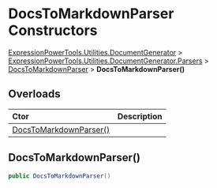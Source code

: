 ﻿# DocsToMarkdownParser Constructors

[ExpressionPowerTools.Utilities.DocumentGenerator](ExpressionPowerTools.Utilities.DocumentGenerator.a.md) > [ExpressionPowerTools.Utilities.DocumentGenerator.Parsers](ExpressionPowerTools.Utilities.DocumentGenerator.Parsers.n.md) > [DocsToMarkdownParser](ExpressionPowerTools.Utilities.DocumentGenerator.Parsers.DocsToMarkdownParser.cs.md) > **DocsToMarkdownParser()**



## Overloads

| Ctor | Description |
| :-- | :-- |
| [DocsToMarkdownParser()](#ctor-0) |

<a name="#ctor-0"></a>
## DocsToMarkdownParser()



```csharp
public DocsToMarkdownParser()
```


